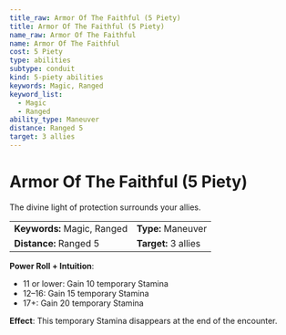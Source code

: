 ```yaml
---
title_raw: Armor Of The Faithful (5 Piety)
title: Armor Of The Faithful (5 Piety)
name_raw: Armor Of The Faithful
name: Armor Of The Faithful
cost: 5 Piety
type: abilities
subtype: conduit
kind: 5-piety abilities
keywords: Magic, Ranged
keyword_list:
  - Magic
  - Ranged
ability_type: Maneuver
distance: Ranged 5
target: 3 allies
---
```


# Armor Of The Faithful (5 Piety)

The divine light of protection surrounds your allies.

<!-- @nosort -->

|                             |                      |
| :-------------------------- | :------------------- |
| **Keywords:** Magic, Ranged | **Type:** Maneuver   |
| **Distance:** Ranged 5      | **Target:** 3 allies |

**Power Roll + Intuition**:

- 11 or lower: Gain 10 temporary Stamina
- 12–16: Gain 15 temporary Stamina
- 17+: Gain 20 temporary Stamina

**Effect**: This temporary Stamina disappears at the end of the encounter.
